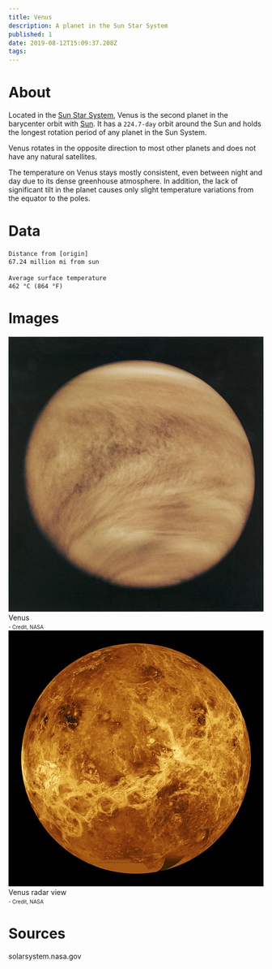 ```yaml
---
title: Venus
description: A planet in the Sun Star System
published: 1
date: 2019-08-12T15:09:37.208Z
tags: 
---
```


# About
Located in the [Sun Star System](/astronomical/star-system/sun-star-system), Venus is the second planet in the barycenter orbit with [Sun](/astronomical/star/sun). It has a `224.7-day` orbit around the Sun and holds the longest rotation period of any planet in the Sun System.

Venus rotates in the opposite direction to most other planets and does not have any natural satellites.

The temperature on Venus stays mostly consistent, even between night and day due to its dense greenhouse atmosphere. In addition, the lack of significant tilt in the planet causes only slight temperature variations from the equator to the poles.

# Data

```text
Distance from [origin]
67.24 million mi from sun

Average surface temperature
462 °C (864 °F)
```


# Images
<link rel="stylesheet" href="/uploads/css/core.css">

<div class="gallery">
	<a target="_blank" href="/uploads/planets/venus/venus.jpg">
		<img src="/uploads/planets/venus/venus.jpg" alt="drawing"/>
	</a>
	<div class="desc">Venus<br><font size="1">- Credit, NASA</font></div>
</div>

<div class="gallery">
	<a target="_blank" href="/uploads/planets/venus/venus-radar.jpg">
		<img src="/uploads/planets/venus/venus-radar.jpg" alt="drawing"/>
	</a>
	<div class="desc">Venus radar view<br><font size="1">- Credit, NASA</font></div>
</div>

# Sources
solarsystem.nasa.gov